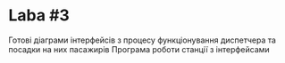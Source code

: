 # Laba #3
Готові діаграми інтерфейсів з процесу функціонування диспетчера та посадки на них пасажирів
Програма роботи станції з інтерфейсами 
